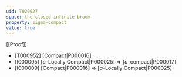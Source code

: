 ```yaml
---
uid: T020027
space: the-closed-infinite-broom
property: sigma-compact
value: true
---
```

[[Proof]]

* [T000952] [Compact|P000016]
* [I000005] [$\sigma$-Locally Compact|P000025] => [$\sigma$-compact|P000017]
* [I000009] [Compact|P000016] => [$\sigma$-Locally Compact|P000025]

